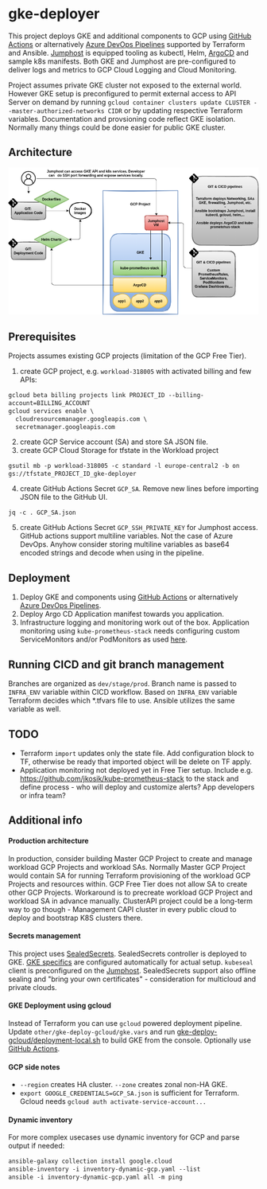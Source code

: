 # gke-deployer
This project deploys GKE and additional components to GCP using [GitHub Actions](.github/workflows/gke-deploy.yaml) or alternatively [Azure DevOps Pipelines](docs/azure-devops.md) supported by Terraform and Ansible.
[Jumphost](docs/jh.md) is equipped tooling as kubectl, Helm, [ArgoCD](docs/argocd.md) and sample k8s manifests.
Both GKE and Jumphost are pre-configured to deliver logs and metrics to GCP Cloud Logging and Cloud Monitoring.

Project assumes private GKE cluster not exposed to the external world. However GKE setup is preconfigured to permit external access to API Server on demand by running `gcloud container clusters update CLUSTER --master-authorized-networks CIDR` or by updating respective Terraform variables. Documentation and provsioning code reflect GKE isolation. Normally many things could be done easier for public GKE cluster.


## Architecture
![architecture](docs/static/gke-deployer.png)

## Prerequisites
Projects assumes existing GCP projects (limitation of the GCP Free Tier).
1. create GCP project, e.g. `workload-318005` with activated billing and few APIs:
```
gcloud beta billing projects link PROJECT_ID --billing-account=BILLING_ACCOUNT
gcloud services enable \
  cloudresourcemanager.googleapis.com \
  secretmanager.googleapis.com
```
2. create GCP Service account (SA) and store SA JSON file.
3. create GCP Cloud Storage for tfstate in the Workload project
```
gsutil mb -p workload-318005 -c standard -l europe-central2 -b on gs://tfstate_PROJECT_ID_gke-deployer
```
4. create GitHub Actions Secret `GCP_SA`. Remove new lines before importing JSON file to the GitHub UI.
```
jq -c . GCP_SA.json
```
5. create GitHub Actions Secret `GCP_SSH_PRIVATE_KEY` for Jumphost access. GitHub actions support multiline variables. Not the case of Azure DevOps. Anyhow consider storing multiline variables as base64 encoded strings and decode when using in the pipeline.

## Deployment
1. Deploy GKE and components using [GitHub Actions](.github/workflows/gke-deploy.yaml) or alternatively [Azure DevOps Pipelines](docs/azure-devops.md).
2. Deploy Argo CD Application manifest towards you application.
3. Infrastructure logging and monitoring work out of the box. Application monitoring using `kube-prometheus-stack` needs configuring custom ServiceMonitors and/or PodMonitors as used [here](https://github.com/jkosik/kube-prometheus-stack).


## Running CICD and git branch management
Branches are organized as `dev/stage/prod`. Branch name is passed to `INFRA_ENV` variable within CICD workflow. Based on `INFRA_ENV` variable Terraform decides which *.tfvars file to use. Ansible utilizes the same variable as well.

## TODO
- Terraform `import` updates only the state file. Add configuration block to TF, otherwise be ready that imported object will be delete on TF apply.
- Application monitoring not deployed yet in Free Tier setup. Include e.g. https://github.com/jkosik/kube-prometheus-stack to the stack and define process - who will deploy and customize alerts? App developers or infra team?

## Additional info
#### Production architecture
In production, consider building Master GCP Project to create and manage workload GCP Projects and workload SAs. Normally Master GCP Project would contain SA for running Terraform provisioning of the workload GCP Projects and resources within. GCP Free Tier does not allow SA to create other GCP Projects. Workaround is to precreate workload GCP Project and workload SA in advance manually.
ClusterAPI project could be a long-term way to go though - Management CAPI cluster in every public cloud to deploy and bootstrap K8S clusters there.

#### Secrets management
This project uses [SealedSecrets](docs/sealed-secrets.md). SealedSecrets controller is deployed to GKE. [GKE specifics](https://github.com/bitnami-labs/sealed-secrets/blob/main/docs/GKE.md) are configured automatically for actual setup. `kubeseal` client is preconfigured on the [Jumphost](docs/jh.md). SealedSecrets support also offline sealing and "bring your own certificates" - consideration for multicloud and private clouds.

#### GKE Deployment using gcloud
Instead of Terraform you can use `gcloud` powered deployment pipeline. Update `other/gke-deploy-gcloud/gke.vars` and run [gke-deploy-gcloud/deployment-local.sh](other/gke-deploy-gcloud/deployment-local.sh) to build GKE from the console. Optionally use [GitHub Actions](other/gke-deploy-gcloud/.github/workflows/gke-deploy-gcloud.yaml).

#### GCP side notes
- `--region` creates HA cluster. `--zone` creates zonal non-HA GKE.
- `export GOOGLE_CREDENTIALS=GCP_SA.json` is sufficient for Terraform. Gcloud needs `gcloud auth activate-service-account...`

#### Dynamic inventory
For more complex usecases use dynamic inventory for GCP and parse output if needed:
```
ansible-galaxy collection install google.cloud
ansible-inventory -i inventory-dynamic-gcp.yaml --list
ansible -i inventory-dynamic-gcp.yaml all -m ping
```


